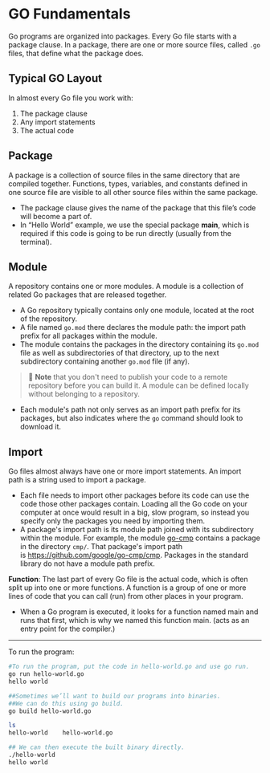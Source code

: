 # GO Fundamentals

Go programs are organized into packages. Every Go file starts with a package clause. In a package, there are one or more source files, called `.go` files, that define what the package does.

## Typical GO Layout

In almost every Go file you work with:

1. The package clause
2. Any import statements
3. The actual code

## Package
A package is a collection of source files in the same directory that are compiled together. Functions, types, variables, and constants defined in one source file are visible to all other source files within the same package.

- The package clause gives the name of the package that this file’s code will become a part of.
- In “Hello World” example, we use the special package **main**, which is required if this code is going to be run directly (usually from the terminal).

## Module 
A repository contains one or more modules. A module is a collection of related Go packages that are released together.

- A Go repository typically contains only one module, located at the root of the repository. 
- A file named `go.mod` there declares the module path: the import path prefix for all packages within the module. 
- The module contains the packages in the directory containing its `go.mod` file as well as subdirectories of that directory, up to the next subdirectory containing another `go.mod` file (if any).

> 📌 **Note** that you don't need to publish your code to a remote repository before you can build it. A module can be defined locally without belonging to a repository.

- Each module's path not only serves as an import path prefix for its packages, but also indicates where the `go` command should look to download it.

## Import
Go files almost always have one or more import statements. An import path is a string used to import a package. 

- Each file needs to import other packages before its code can use the code those other packages contain. Loading all the Go code on your computer at once would result in a big, slow program, so instead you specify only the packages you need by importing them.
- A package's import path is its module path joined with its subdirectory within the module. For example, the module [go-cmp](https://github.com/google/go-cmp) contains a package in the directory `cmp/`. That package's import path is <https://github.com/google/go-cmp/cmp>. Packages in the standard library do not have a module path prefix.

**Function**: The last part of every Go file is the actual code, which is often split up into one or more functions. A function is a group of one or more lines of code that you can call (run) from other places in your program. 

- When a Go program is executed, it looks for a function named main and runs that first, which is why we named this function main. (acts as an entry point for the compiler.)

---

To run the program:

```bash
#To run the program, put the code in hello-world.go and use go run.
go run hello-world.go
hello world

##Sometimes we’ll want to build our programs into binaries. 
##We can do this using go build.
go build hello-world.go

ls
hello-world    hello-world.go	

## We can then execute the built binary directly.
./hello-world
hello world
```